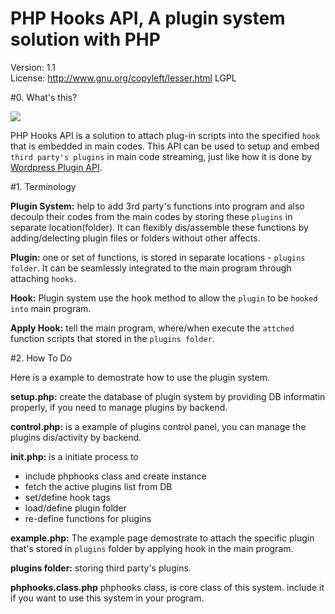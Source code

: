   PHP Hooks API, A plugin system solution with PHP
==========================================================

Version: 1.1 <br/>
License: http://www.gnu.org/copyleft/lesser.html LGPL

#0. What's this?

![](https://github.com/ericwanghp/PHPHooks/blob/develop/phphooks.png)

PHP Hooks API is a solution to attach plug-in scripts into the specified `hook` that is embedded in main codes. This API can be used to setup and embed `third party's plugins` in main code streaming, just like how it is done by [Wordpress Plugin API](http://codex.wordpress.org/Plugin_API).


#1. Terminology

**Plugin System:** help to add 3rd party's functions into program and also decoulp their codes from the main codes by storing these `plugins` in separate location(folder). It can flexibly dis/assemble these functions by adding/delecting  plugin files or folders without other affects. 

**Plugin:** one or set of functions, is stored in separate locations - `plugins folder`. It can be seamlessly integrated to the main program through attaching `hooks`. 

**Hook:** Plugin system use the hook method to allow the `plugin` to be `hooked into` main program.

**Apply Hook:** tell the main program, where/when execute the `attched` function scripts that stored in the `plugins folder`. 


#2. How To Do

Here is a example to demostrate how to use the plugin system.

**setup.php:** create the database of plugin system by providing DB informatin properly, if you need to manage plugins by backend.

**control.php:** is a example of plugins control panel, you can manage the plugins dis/activity by backend.

**init.php:** is a initiate process to

* include phphooks class and create instance
* fetch the active plugins list from DB
* set/define hook tags
* load/define plugin folder
* re-define functions for plugins

**example.php:** The example page demostrate to attach the specific plugin that's stored in `plugins` folder by applying hook in the main program.

**plugins folder:** storing third party's plugins.

**phphooks.class.php** phphooks class,  is core class of this system. include it if you want to use this system in your program.